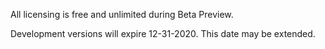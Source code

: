 All licensing is free and unlimited during Beta Preview.

Development versions will expire 12-31-2020. This date may be extended. 
